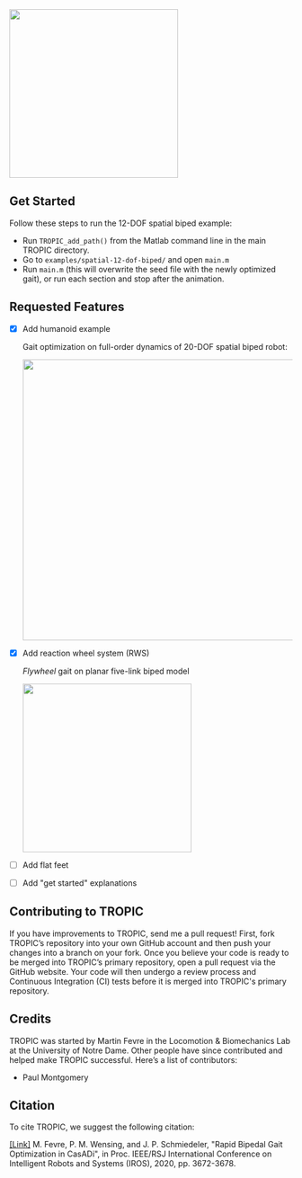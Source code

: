
<img src="images/logo.png" width="300"> 

## Get Started

Follow these steps to run the 12-DOF spatial biped example:

- Run `TROPIC_add_path()` from the Matlab command line in the main TROPIC directory. 
- Go to `examples/spatial-12-dof-biped/` and open `main.m`
- Run `main.m` (this will overwrite the seed file with the newly optimized gait), or run each section and stop after the animation.


## Requested Features 

- [x] Add humanoid example


    Gait optimization on full-order dynamics of 20-DOF spatial biped robot: 
      
    <img src="examples/spatial-20-dof-biped/anim_biped_20_DOF.gif" width="500">


- [x] Add reaction wheel system (RWS) 

    *Flywheel* gait on planar five-link biped model

    <img src="examples/planar-8-dof-biped-flywheel/planar-8dof-biped-flywheel.gif" width="300">


- [ ] Add flat feet
- [ ] Add "get started" explanations


## Contributing to TROPIC

If you have improvements to TROPIC, send me a pull request!
First, fork TROPIC’s repository into your own GitHub account and then push your changes into a branch on your fork. Once you believe your code is ready to be merged into TROPIC’s primary repository, open a pull request via the GitHub website. Your code will then undergo a review process and Continuous Integration (CI) tests before it is merged into TROPIC's primary repository.

## Credits

TROPIC was started by Martin Fevre in the Locomotion & Biomechanics Lab at the University of Notre Dame. Other people have since contributed and helped make TROPIC successful. Here’s a list of contributors:
* Paul Montgomery 


## Citation

To cite TROPIC, we suggest the following citation:

[[Link]](https://github.com/fevrem/TROPIC/blob/master/MF_PMW_JPS_IROS2020_TROPIC.pdf) M. Fevre, P. M. Wensing, and J. P. Schmiedeler, "Rapid Bipedal Gait Optimization in CasADi", in Proc. IEEE/RSJ International Conference on Intelligent Robots and Systems (IROS), 2020, pp. 3672-3678.
